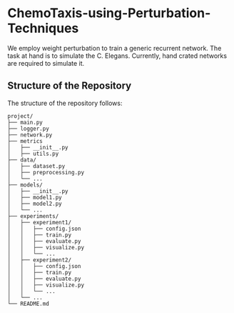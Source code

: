 # ChemoTaxis-using-Perturbation-Techniques
We employ weight perturbation to train a generic recurrent network. The task at hand is to simulate the C. Elegans. Currently, hand crated networks are required to simulate it.

## Structure of the Repository

The structure of the repository follows:
```
project/
├── main.py
├── logger.py
├── network.py
├── metrics
│   ├── __init__.py
│   ├── utils.py
├── data/
│   ├── dataset.py
│   ├── preprocessing.py
│   └── ...
├── models/
│   ├── __init__.py
│   ├── model1.py
│   ├── model2.py
│   └── ...
├── experiments/
│   ├── experiment1/
│   │   ├── config.json
│   │   ├── train.py
│   │   ├── evaluate.py
│   │   ├── visualize.py
│   │   └── ...
│   ├── experiment2/
│   │   ├── config.json
│   │   ├── train.py
│   │   ├── evaluate.py
│   │   ├── visualize.py
│   │   └── ...
│   └── ...
└── README.md
```